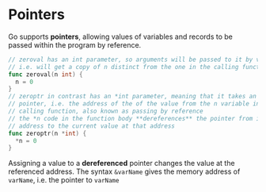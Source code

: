 # Pointers

Go supports **pointers**, allowing values of variables and records to be passed
within the program by reference.

``` go
// zeroval has an int parameter, so arguments will be passed to it by value
// i.e. will get a copy of n distinct from the one in the calling function
func zeroval(n int) {
  n = 0
}
// zeroptr in contrast has an *int parameter, meaning that it takes an int
// pointer, i.e. the address of the of the value from the n variable in the
// calling function, also known as passing by reference
// the *n code in the function body **dereferences** the pointer from its memory
// address to the current value at that address
func zeroptr(n *int) {
  *n = 0
}
```

Assigning a value to a **dereferenced** pointer changes the value at the
referenced address.
The syntax `&varName` gives the memory address of `varName`, i.e. the pointer
to `varName`
